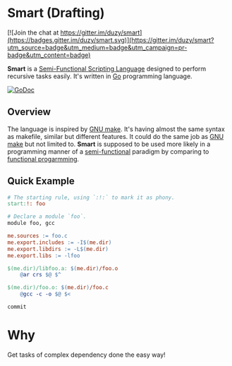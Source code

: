 # Smart (Drafting)

[![Join the chat at https://gitter.im/duzy/smart](https://badges.gitter.im/duzy/smart.svg)](https://gitter.im/duzy/smart?utm_source=badge&utm_medium=badge&utm_campaign=pr-badge&utm_content=badge)

**Smart** is a [Semi-Functional Scripting Language]() designed to perform
recursive tasks easily. It's written in [Go](http://golang.org) programming
language.

[![GoDoc](https://godoc.org/github.com/duzy/smart/build?status.svg)](http://godoc.org/github.com/duzy/smart/build)

## Overview

The language is inspired by [GNU make](https://www.gnu.org/software/make/).
It's having almost the same syntax as makefile, similar but different features.
It could do the same job as [GNU make](https://www.gnu.org/software/make/) but not
limited to. **Smart** is supposed to be used more likely in a programming manner
of a [semi-functional]() paradigm by comparing to 
[functional progarmming](https://en.wikipedia.org/wiki/Functional_programming).

## Quick Example

```makefile
# The starting rule, using `:!:` to mark it as phony.
start:!: foo

# Declare a module `foo`.
module foo, gcc

me.sources := foo.c
me.export.includes := -I$(me.dir)
me.export.libdirs := -L$(me.dir)
me.export.libs := -lfoo

$(me.dir)/libfoo.a: $(me.dir)/foo.o
	@ar crs $@ $^

$(me.dir)/foo.o: $(me.dir)/foo.c
	@gcc -c -o $@ $<

commit
```

Why
===

Get tasks of complex dependency done the easy way!
